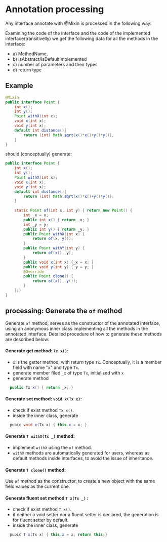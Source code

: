 # Annotation processing

Any interface annotate with @Mixin is processed in the following way:

Examining the code of the interface and the code of the implemented
interface(transitivelly) we get the following data for all the methods in the
interface:

* a) MethodName,
* b) isAbstract/isDefaultImplemented
* c) number of parameters and their types
* d) return type
<!--
* e) interface where this method was last "overridden" (this is a non trivial
point)
-->

## Example
```java
@Mixin
public interface Point {
    int x();
    int y();
    Point withX(int x);
    void x(int x);
    void y(int x);
    default int distance(){
        return (int) Math.sqrt(x()*x()+y()*y());
    }
}
```

should (conceptually) generate:

```java
public interface Point {
    int x();
    int y();
    Point withX(int x);
    void x(int x);
    void y(int x);
    default int distance(){
        return (int) Math.sqrt(x()*x()+y()*y());
    }
    
    static Point of(int x, int y) { return new Point() {
        int _x = x;
        public int x() { return _x; }
        int _y = y;
        public int y() { return _y; }
        public Point withX(int x) {
            return of(x, y());
        }
        public Point withY(int y) {
            return of(x(), y);
        }
        public void x(int x) {_x = x; }
        public void y(int y) {_y = y; }
        @Override
        public Point clone() {
            return of(x(), y());
        }
    };}
}
```

## processing: Generate the `of` method
<!--
```
@Mixin interface Point { ... }
interface HasColor { ... }
@Mixin interface ColoredPoint extends Point,HasColor{ }
```

When generating the new interface ColoredPoint, use the generated version of
interfaces that are annotated with `@Mixin`.  -->

Generate `of` method, serves as the constructor of the annotated interface,
using an anonymous inner class implementing all the methods in the annotated
interface. Detailed procedure of how to generate these methods are described
below:

#### Generate get method: `Tx x()`:

* `x` is the getter method, with return type `Tx`. Conceptually, it is a member
  field with name "x" and type `Tx`.
* generate member filed `_x` of type `Tx`, initialized with `x`
* generate method

```java
  public Tx x() { return _x; }
```

#### Generate set method: `void x(Tx x)`:

* check if exist method `Tx x()`.
* inside the inner class, generate

```java
  pubic void x(Tx x) { this.x = x; }
```

#### Generate `T withX(Tx _)` method:

* implement `withX` using the `of` method.
* `withX` methods are automatically generated for users, whereas as default methods inside interfaces, to avoid the issue of inheritance.

#### Generate `T clone()` method:
Use `of` method as the constructor, to create a new object with the same field
values as the current one.

#### Generate fluent set method `T x(Tx _)` :

* check if exist method `T x()`.
* if neither a void setter nor a fluent setter is declared, the generation is for fluent setter by default.
* inside the inner class, generate

```java
  pubic T x(Tx x) { this.x = x; return this;}
```
